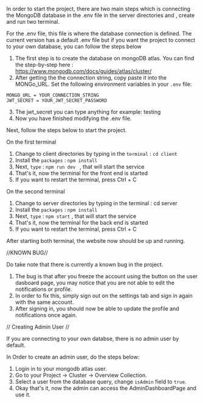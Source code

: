 In order to start the project, there are two main steps which is connecting the MongoDB database in the .env file in the server directories and , create and run two terminal.

For the .env file, this file is where the database connection is defined. The current version has a default .env file but if you want the project to connect to your own database, you can follow the steps below

1) The first step is to create the database on mongoDB atlas. You can find the step-by-step here : https://www.mongodb.com/docs/guides/atlas/cluster/
2) After getting the the connection string, copy paste it into the MONGo_URL. Set the following environment variables in your `.env` file:

```env
MONGO_URL = YOUR_CONNECTION_STRING
JWT_SECRET = YOUR_JWT_SECRET_PASSWORD
```
3) The jwt_secret you can type anything for example: testing
4) Now you have finished modifying the .env file.

Next, follow the steps below to start the project. 

On the first terminal
1) Change to client directories by typing in the `terminal` : ```cd client ```
2) Install the `packages` : ``` npm install ```
4) Next, `type` : ```npm run dev ``` , that will start the service
5) That's it, now the terminal for the front end is started
6) If you want to restart the terminal, press Ctrl + C

On the second terminal
1) Change to server directories by typing in the terminal : cd server
2) Install the `packages` : ``` npm install ```
3) Next, `type` : ```npm start``` , that will start the service
4) That's it, now the terminal for the back end is started
4) If you want to restart the terminal, press Ctrl + C

After starting both terminal, the website now should be up and running.

//KNOWN BUG//

Do take note that there is currently a known bug in the project. 
1) The bug is that after you freeze the account using the button on the user dasboard page, you may notice that you are not able to edit the notifications or profile.
2) In order to fix this, simply sign out on the settings tab and sign in again with the same account.
3) After signing in, you should now be able to update the profile and notifications once again.

// Creating Admin User //

If you are connecting to your own databse, there is no admin user by default.

In Order to create an admin user, do the steps below:
1) Login in to your mongodb atlas user.
2) Go to your Project -> Cluster -> Overview Collection.
3) Select a user from the database query, change `isAdmin` field to `true`.
4) Okay that's it, now the admin can access the AdminDashboardPage and use it.
